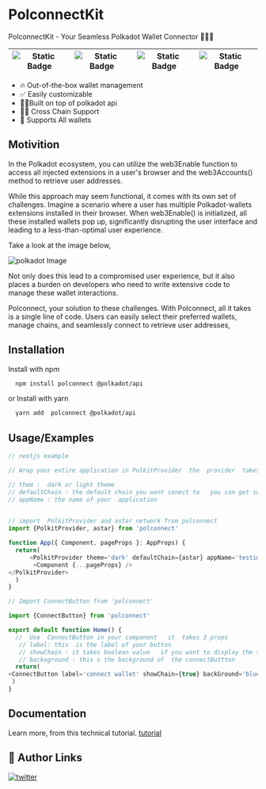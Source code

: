 
# PolconnectKit

PolconnectKit - Your Seamless Polkadot Wallet Connector 👩🏻‍💻


| ![Static Badge](https://img.shields.io/badge/polkadot-blue) | ![Static Badge](https://img.shields.io/badge/substrate-red) | ![Static Badge](https://img.shields.io/badge/typescript-fuchsia) | ![Static Badge](https://img.shields.io/badge/npm-red) |
| --- | --- | --- | --- |





- 🔥 Out-of-the-box wallet management
- ✅ Easily customizable
- 💪🏼Built on top of polkadot api
- 👌🏻 Cross Chain Support
- 🦄 Supports All wallets


## Motivition


In the Polkadot ecosystem, you can utilize the web3Enable function to access all injected extensions in a user's browser and the web3Accounts() method to retrieve user addresses. 

While this approach may seem functional, it comes with its own set of challenges. Imagine a scenario where a user has multiple Polkadot-wallets extensions installed in their browser. When web3Enable() is initialized, all these installed wallets pop up, significantly disrupting the user interface and leading to a less-than-optimal user experience.

Take a look at the image below, 


![polkadot Image](https://i.ibb.co/MnZT9bQ/photo-2023-10-09-12-25-29.jpg)


Not only does this lead to a compromised user experience, but it also places a burden on developers who need to write extensive code to manage these wallet interactions.

Polconnect, your solution to these challenges. With Polconnect, all it takes is a single line of code. Users can easily select their preferred wallets, manage chains, and seamlessly connect to retrieve user addresses,



## Installation

Install  with npm
```bash
  npm install polconnect @polkadot/api
```
 or Install  with yarn
```bash
  yarn add  polconnect @polkadot/api
```
    
## Usage/Examples

```javascript
// nextjs example

// Wrap your entire application in PolkitProvider  the  provider  takes 3  props

// them :  dark or light theme
// defaultChain : the default chain you want conect to   you can get supported  chans from polconnect
// appName : the name of your  application

 
// import  PolkitProvider and astar network from polconnect
import {PolkitProvider, astar} from 'polconnect'

function App({ Component, pageProps }: AppProps) {
  return(
      <PolkitProvider theme='dark' defaultChain={astar} appName='testing'>
       <Component {...pageProps} />
</PolkitProvider>     
  ) 
}

// Import ConnectButton from 'polconnect'

import {ConnectButton} from 'polconnect'

export default function Home() {
  //  Use  ConnectButton in your component   it  takes 3 props 
   // label: this  is the label of your button
   // showChain : it takes boolean value   if you want to display the switch chain button  add a true value  otherwise add false
   // backaground : this s the background of  the connectButtton
  return(
<ConnectButton label='connect wallet' showChain={true} backGround='blue'   />
 )
}
```

## Documentation

Learn more, from this technical tutorial.  [tutorial](https://abdulkabugu.hashnode.dev/how-to-achieve-seamless-wallet-integration-in-your-polkadot-dapps-with-polconnect)




## 🔗 Author Links

[![twitter](https://img.shields.io/badge/twitter-1DA1F2?style=for-the-badge&logo=twitter&logoColor=white)](https://twitter.com/KabuguAbdul)







